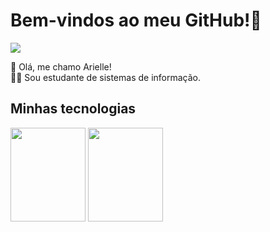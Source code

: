 # Bem-vindos ao meu GitHub!🥰

![](https://campuscode-site.s3-sa-east-1.amazonaws.com/newsletter/panda-love.gif)

🐼 Olá, me chamo Arielle! <br>
👩‍💻 Sou estudante de sistemas de informação.

## Minhas tecnologias

<img src= "https://icon-library.com/images/java-icon-png/java-icon-png-15.jpg" width=120 height= 150>
<img src= "https://blog.corsego.com/assets/thumbnails/postgresql.png" width=120 height=150>


<!--
**ThielleSa/ThielleSa** is a ✨ _special_ ✨ repository because its `README.md` (this file) appears on your GitHub profile.

Here are some ideas to get you started:

- 🔭 I’m currently working on ...
- 🌱 I’m currently learning ...
- 👯 I’m looking to collaborate on ...
- 🤔 I’m looking for help with ...
- 💬 Ask me about ...
- 📫 How to reach me: ...
- 😄 Pronouns: ...
- ⚡ Fun fact: ...
-->
